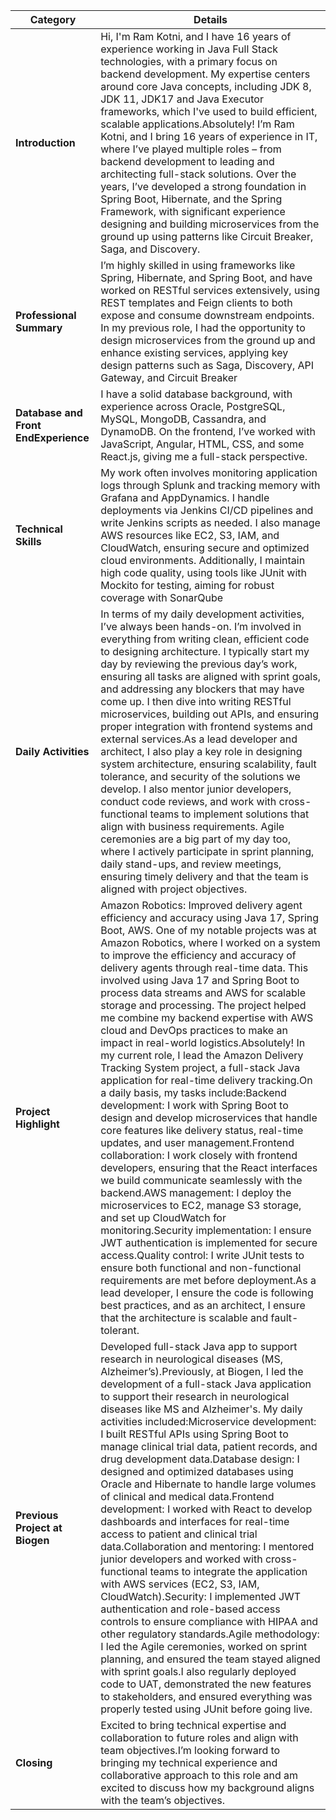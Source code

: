 | **Category**           | **Details**                                                                                           |
|------------------------|-------------------------------------------------------------------------------------------------------|
| **Introduction**       | Hi, I'm Ram Kotni, and I have 16 years of experience working in Java Full Stack technologies, with a primary focus on backend development. My expertise centers around core Java concepts, including JDK 8, JDK 11, JDK17 and Java Executor frameworks, which I've used to build efficient, scalable applications.Absolutely! I’m Ram Kotni, and I bring 16 years of experience in IT, where I’ve played multiple roles – from backend development to leading and architecting full-stack solutions. Over the years, I’ve developed a strong foundation in Spring Boot, Hibernate, and the Spring Framework, with significant experience designing and building microservices from the ground up using patterns like Circuit Breaker, Saga, and Discovery.|
| **Professional Summary**| I’m highly skilled in using frameworks like Spring, Hibernate, and Spring Boot, and have worked on RESTful services extensively, using REST templates and Feign clients to both expose and consume downstream endpoints. In my previous role, I had the opportunity to design microservices from the ground up and enhance existing services, applying key design patterns such as Saga, Discovery, API Gateway, and Circuit Breaker |
| **Database and Front EndExperience**| I have a solid database background, with experience across Oracle, PostgreSQL, MySQL, MongoDB, Cassandra, and DynamoDB. On the frontend, I’ve worked with JavaScript, Angular, HTML, CSS, and some React.js, giving me a full-stack perspective.|
| **Technical Skills**| My work often involves monitoring application logs through Splunk and tracking memory with Grafana and AppDynamics. I handle deployments via Jenkins CI/CD pipelines and write Jenkins scripts as needed. I also manage AWS resources like EC2, S3, IAM, and CloudWatch, ensuring secure and optimized cloud environments. Additionally, I maintain high code quality, using tools like JUnit with Mockito for testing, aiming for robust coverage with SonarQube |
| **Daily Activities**   | In terms of my daily development activities, I’ve always been hands-on. I’m involved in everything from writing clean, efficient code to designing architecture. I typically start my day by reviewing the previous day’s work, ensuring all tasks are aligned with sprint goals, and addressing any blockers that may have come up. I then dive into writing RESTful microservices, building out APIs, and ensuring proper integration with frontend systems and external services.As a lead developer and architect, I also play a key role in designing system architecture, ensuring scalability, fault tolerance, and security of the solutions we develop. I also mentor junior developers, conduct code reviews, and work with cross-functional teams to implement solutions that align with business requirements. Agile ceremonies are a big part of my day too, where I actively participate in sprint planning, daily stand-ups, and review meetings, ensuring timely delivery and that the team is aligned with project objectives.|
| **Project Highlight**  | Amazon Robotics: Improved delivery agent efficiency and accuracy using Java 17, Spring Boot, AWS. One of my notable projects was at Amazon Robotics, where I worked on a system to improve the efficiency and accuracy of delivery agents through real-time data. This involved using Java 17 and Spring Boot to process data streams and AWS for scalable storage and processing. The project helped me combine my backend expertise with AWS cloud and DevOps practices to make an impact in real-world logistics.Absolutely! In my current role, I lead the Amazon Delivery Tracking System project, a full-stack Java application for real-time delivery tracking.On a daily basis, my tasks include:Backend development: I work with Spring Boot to design and develop microservices that handle core features like delivery status, real-time updates, and user management.Frontend collaboration: I work closely with frontend developers, ensuring that the React interfaces we build communicate seamlessly with the backend.AWS management: I deploy the microservices to EC2, manage S3 storage, and set up CloudWatch for monitoring.Security implementation: I ensure JWT authentication is implemented for secure access.Quality control: I write JUnit tests to ensure both functional and non-functional requirements are met before deployment.As a lead developer, I ensure the code is following best practices, and as an architect, I ensure that the architecture is scalable and fault-tolerant.|
| **Previous Project at Biogen** | Developed full-stack Java app to support research in neurological diseases (MS, Alzheimer’s).Previously, at Biogen, I led the development of a full-stack Java application to support their research in neurological diseases like MS and Alzheimer's. My daily activities included:Microservice development: I built RESTful APIs using Spring Boot to manage clinical trial data, patient records, and drug development data.Database design: I designed and optimized databases using Oracle and Hibernate to handle large volumes of clinical and medical data.Frontend development: I worked with React to develop dashboards and interfaces for real-time access to patient and clinical trial data.Collaboration and mentoring: I mentored junior developers and worked with cross-functional teams to integrate the application with AWS services (EC2, S3, IAM, CloudWatch).Security: I implemented JWT authentication and role-based access controls to ensure compliance with HIPAA and other regulatory standards.Agile methodology: I led the Agile ceremonies, worked on sprint planning, and ensured the team stayed aligned with sprint goals.I also regularly deployed code to UAT, demonstrated the new features to stakeholders, and ensured everything was properly tested using JUnit before going live.|
| **Closing**            | Excited to bring technical expertise and collaboration to future roles and align with team objectives.I’m looking forward to bringing my technical experience and collaborative approach to this role and am excited to discuss how my background aligns with the team’s objectives.|
